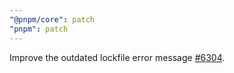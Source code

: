 ```yaml
---
"@pnpm/core": patch
"pnpm": patch
---
```


Improve the outdated lockfile error message [#6304](https://github.com/pnpm/pnpm/pull/6304).
